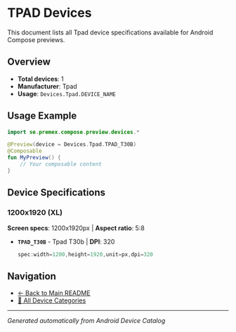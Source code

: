 # TPAD Devices

This document lists all Tpad device specifications available for Android Compose previews.

## Overview

- **Total devices**: 1
- **Manufacturer**: Tpad
- **Usage**: `Devices.Tpad.DEVICE_NAME`

## Usage Example

```kotlin
import se.premex.compose.preview.devices.*

@Preview(device = Devices.Tpad.TPAD_T30B)
@Composable
fun MyPreview() {
    // Your composable content
}
```

## Device Specifications

### 1200x1920 (XL)

**Screen specs**: 1200x1920px | **Aspect ratio**: 5:8

- **`TPAD_T30B`** - Tpad T30b | **DPI**: 320
  ```kotlin
  spec:width=1200,height=1920,unit=px,dpi=320
  ```

## Navigation

- [← Back to Main README](../../README.md)
- [📱 All Device Categories](../README.md)

---
*Generated automatically from Android Device Catalog*
